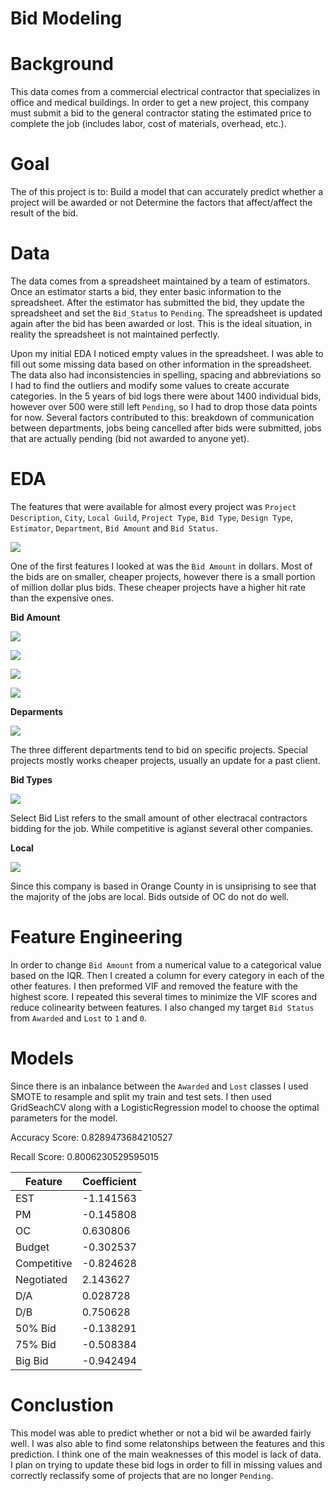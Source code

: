 # Bid Modeling

# Background
This data comes from a commercial electrical contractor that specializes in office and medical buildings. In order to get a new project, this company must submit a bid to the general contractor stating the estimated price to complete the job (includes labor, cost of materials, overhead, etc.).

# Goal 
The of this project is to:
      Build a model that can accurately predict whether a project will be awarded or not 
      Determine the factors that affect/affect the result of the bid.

# Data
The data comes from a spreadsheet maintained by a team of estimators. Once an estimator starts a bid, they enter basic information to the spreadsheet. After the estimator has submitted the bid, they update the spreadsheet and set the `Bid_Status` to `Pending`. The spreadsheet is updated again after the bid has been awarded or lost. This is the ideal situation, in reality the spreadsheet is not maintained perfectly. 

Upon my initial EDA I noticed empty values in the spreadsheet. I was able to fill out some missing data based on other information in the spreadsheet. The data also had inconsistencies in spelling, spacing and abbreviations so I had to find the outliers and modify some values to create accurate categories. In the 5 years of bid logs there were about 1400 individual bids, however over 500 were still left `Pending`, so I had to drop those data points for now. Several factors contributed to this: breakdown of communication between departments, jobs being cancelled after bids were submitted, jobs that are actually pending (bid not awarded to anyone yet).

# EDA
The features that were available for almost every project was `Project Description`, `City`, `Local Guild`, `Project Type`, `Bid Type`, `Design Type`, `Estimator`, `Department`, `Bid Amount` and `Bid Status`.


![](https://github.com/jrp8401/bid_modeling/blob/master/imgs/base_bid.png)


One of the first features I looked at was the `Bid Amount` in dollars. Most of the bids are on smaller, cheaper projects, however there is a small portion of million dollar plus bids. These cheaper projects have a higher hit rate than the expensive ones. 

**Bid Amount**

![](https://github.com/jrp8401/bid_modeling/blob/master/imgs/low_range.png)

![](https://github.com/jrp8401/bid_modeling/blob/master/imgs/mid_low.png)

![](https://github.com/jrp8401/bid_modeling/blob/master/imgs/high_mid.png)

![](https://github.com/jrp8401/bid_modeling/blob/master/imgs/bid_range.png)



**Deparments**

![](https://github.com/jrp8401/bid_modeling/blob/master/imgs/departments.png)

The three different departments tend to bid on specific projects.
Special projects mostly works cheaper projects, usually an update for a past client.  


**Bid Types**

![](https://github.com/jrp8401/bid_modeling/blob/master/imgs/bid_type.png)

Select Bid List refers to the small amount of other electracal contractors bidding for the job. 
While competitive is agianst several other companies. 

**Local**

![](https://github.com/jrp8401/bid_modeling/blob/master/imgs/local.png)

Since this company is based in Orange County in is unsiprising to see that the majority of the jobs are local. 
Bids outside of OC do not do well. 
 
# Feature Engineering
In order to change `Bid Amount` from a numerical value to a categorical value based on the IQR. Then I created a column for every category in each of the other features. I then preformed VIF and removed the feature with the highest score. I repeated this several times to minimize the VIF scores and reduce colinearity between features. I also changed my target `Bid Status` from `Awarded` and `Lost` to `1` and `0`.   


# Models
Since there is an inbalance between the `Awarded` and `Lost` classes I used SMOTE to resample and split my train and test sets.
I then used GridSeachCV along with a LogisticRegression model to choose the optimal parameters for the model. 

Accuracy Score: 0.8289473684210527

Recall Score: 0.8006230529595015

Feature |  Coefficient |
| ----------- | ----------- |
| EST | -1.141563 |
| PM | -0.145808 |
| OC | 0.630806 |
| Budget | -0.302537 |
| Competitive | -0.824628 |
| Negotiated | 2.143627 |
| D/A | 0.028728 |
| D/B | 0.750628 |
| 50% Bid | -0.138291 |
| 75% Bid | -0.508384 |
| Big Bid | -0.942494 |

# Conclustion

This model was able to predict whether or not a bid wil be awarded fairly well. I was also able to find some relatonships between the features and this prediction. I think one of the main weaknesses of this model is lack of data. I plan on trying to update these bid logs in order to fill in missing values and correctly reclassify some of projects that are no longer `Pending`.


